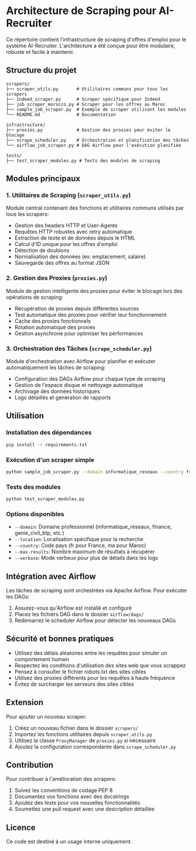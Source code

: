 # Architecture de Scraping pour AI-Recruiter

Ce répertoire contient l'infrastructure de scraping d'offres d'emploi pour le système AI-Recruiter. L'architecture a été conçue pour être modulaire, robuste et facile à maintenir.

## Structure du projet

```
scrapers/
├── scraper_utils.py       # Utilitaires communs pour tous les scrapers
├── indeed_scraper.py      # Scraper spécifique pour Indeed
├── job_scraper_morocco.py # Scraper pour les offres au Maroc
├── sample_job_scraper.py  # Exemple de scraper utilisant les modules
└── README.md              # Documentation

infrastructure/
├── proxies.py             # Gestion des proxies pour éviter le blocage
├── scrape_scheduler.py    # Orchestration et planification des tâches
└── airflow_job_scraper.py # DAG Airflow pour l'exécution planifiée

tests/
├── test_scraper_modules.py # Tests des modules de scraping
```

## Modules principaux

### 1. Utilitaires de Scraping (`scraper_utils.py`)

Module central contenant des fonctions et utilitaires communs utilisés par tous les scrapers:

- Gestion des headers HTTP et User-Agents
- Requêtes HTTP robustes avec retry automatique
- Extraction de texte et de données depuis le HTML
- Calcul d'ID unique pour les offres d'emploi
- Détection de doublons
- Normalisation des données (ex: emplacement, salaire)
- Sauvegarde des offres au format JSON

### 2. Gestion des Proxies (`proxies.py`)

Module de gestion intelligente des proxies pour éviter le blocage lors des opérations de scraping:

- Récupération de proxies depuis différentes sources
- Test automatique des proxies pour vérifier leur fonctionnement
- Cache des proxies fonctionnels
- Rotation automatique des proxies
- Gestion asynchrone pour optimiser les performances

### 3. Orchestration des Tâches (`scrape_scheduler.py`)

Module d'orchestration avec Airflow pour planifier et exécuter automatiquement les tâches de scraping:

- Configuration des DAGs Airflow pour chaque type de scraping
- Gestion de l'espace disque et nettoyage automatique
- Archivage des données historiques
- Logs détaillés et génération de rapports

## Utilisation

### Installation des dépendances

```bash
pip install -r requirements.txt
```

### Exécution d'un scraper simple

```bash
python sample_job_scraper.py --domain informatique_reseaux --country fr --max-results 10
```

### Tests des modules

```bash
python test_scraper_modules.py
```

### Options disponibles

- `--domain`: Domaine professionnel (informatique_reseaux, finance, genie_civil_btp, etc.)
- `--location`: Localisation spécifique pour la recherche
- `--country`: Code pays (fr pour France, ma pour Maroc)
- `--max-results`: Nombre maximum de résultats à récupérer
- `--verbose`: Mode verbeux pour plus de détails dans les logs

## Intégration avec Airflow

Les tâches de scraping sont orchestrées via Apache Airflow. Pour exécuter les DAGs:

1. Assurez-vous qu'Airflow est installé et configuré
2. Placez les fichiers DAG dans le dossier `airflow/dags/` 
3. Redémarrez le scheduler Airflow pour détecter les nouveaux DAGs

## Sécurité et bonnes pratiques

- Utilisez des délais aléatoires entre les requêtes pour simuler un comportement humain
- Respectez les conditions d'utilisation des sites web que vous scrappez
- Pensez à consulter le fichier robots.txt des sites cibles
- Utilisez des proxies différents pour les requêtes à haute fréquence
- Évitez de surcharger les serveurs des sites cibles

## Extension

Pour ajouter un nouveau scraper:

1. Créez un nouveau fichier dans le dossier `scrapers/`
2. Importez les fonctions utilitaires depuis `scraper_utils.py`
3. Utilisez la classe `ProxyManager` de `proxies.py` si nécessaire
4. Ajoutez la configuration correspondante dans `scrape_scheduler.py`

## Contribution

Pour contribuer à l'amélioration des scrapers:

1. Suivez les conventions de codage PEP 8
2. Documentez vos fonctions avec des docstrings
3. Ajoutez des tests pour vos nouvelles fonctionnalités
4. Soumettez une pull request avec une description détaillée

## Licence

Ce code est destiné à un usage interne uniquement. 
